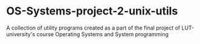 # OS-Systems-project-2-unix-utils
A collection of utility programs created as a part of the final project of LUT-university's course Operating Systems and System programming
